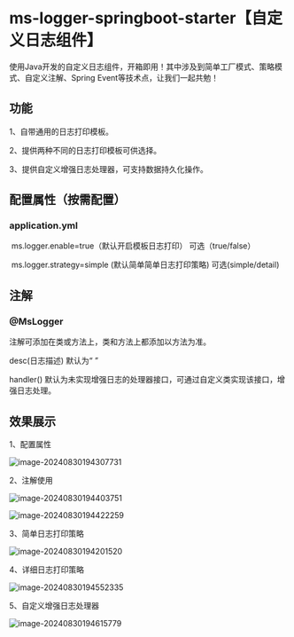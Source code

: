 

#  ms-logger-springboot-starter【自定义日志组件】

使用Java开发的自定义日志组件，开箱即用！其中涉及到简单工厂模式、策略模式、自定义注解、Spring Event等技术点，让我们一起共勉！

## 功能

1、自带通用的日志打印模板。

2、提供两种不同的日志打印模板可供选择。

3、提供自定义增强日志处理器，可支持数据持久化操作。

## 配置属性（按需配置）

### application.yml

​	ms.logger.enable=true（默认开启模板日志打印） 可选（true/false）

​	ms.logger.strategy=simple (默认简单简单日志打印策略)   可选(simple/detail)

## 注解

### @MsLogger

注解可添加在类或方法上，类和方法上都添加以方法为准。

desc(日志描述) 默认为“ ”

handler() 默认为未实现增强日志的处理器接口，可通过自定义类实现该接口，增强日志处理。

## 效果展示

1、配置属性

![image-20240830194307731](https://github.com/user-attachments/assets/313e6922-763d-4bab-bb0f-3804beb951a6)

2、注解使用

![image-20240830194403751](https://github.com/user-attachments/assets/b5df9d41-189b-4a43-835d-c90e0eb8b2f8)

![image-20240830194422259](https://github.com/user-attachments/assets/18c97536-2866-4afd-84a4-e083465cdf46)

3、简单日志打印策略

![image-20240830194201520](https://github.com/user-attachments/assets/f3b89e26-240e-47eb-8871-816a63e0cd50)

4、详细日志打印策略

![image-20240830194552335](https://github.com/user-attachments/assets/4aef1efc-a482-436f-b65b-d71cc22adc98)

5、自定义增强日志处理器

![image-20240830194615779](https://github.com/user-attachments/assets/5210e32d-67d7-487d-93b5-7de72d848ca5)


